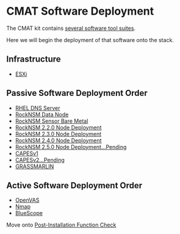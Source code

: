 # CMAT Software Deployment
The CMAT kit contains [several software tool suites](software-components.md).

Here we will begin the deployment of that software onto the stack.

## Infrastructure
- [ESXi](vmware/README.md)

## Passive Software Deployment Order
- [RHEL DNS Server](dns/README.md)
- [RockNSM Data Node](rocknsm/README.md)
- [RockNSM Sensor Bare Metal](rocknsm/README.md)
- [RockNSM 2.2.0 Node Deployment](rocknsm2-2-0/README.md)
- [RockNSM 2.3.0 Node Deployment](rocknsm2-3-0/README.md)
- [RockNSM 2.4.0 Node Deployment](rocknsm2-4-0/README.md)
- [RockNSM 2.5.0 Node Deployment...Pending](rocknsm2-5-0_Pending/README.md)
- [CAPESv1](capes/README.md)
- [CAPESv2...Pending](capes/README.md)
- [GRASSMARLIN](grassmarlin/README.md)

## Active Software Deployment Order
- [OpenVAS](openvas/README.md)
- [Nmap](nmap/README.md)
- [BlueScope](bluescope/README.md)

Move onto [Post-Installation Function Check](../maintx_check/function-check.md)
